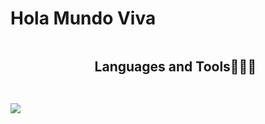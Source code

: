 <h1 style="text-center">Hola Mundo Viva</h1>
<!--h1 without bottom border-->
<div id="user-content-toc">
  <ul align="center">
    <summary><h2 style="display: inline-block">Languages and Tools👨🏻‍💻</h2></summary>
  </ul>
</div>
<!--tech stack icons-->
<p style="display:grid;align-items:center;justify-content:center">
  <div>
    <img src="https://skillicons.dev/icons?i=html,css,tailwind,js,ts,vite,react,astro,py,django,mongodb,mysql,postgres,figma,docker,git,github,vscode,blender,godot&perline=10" />
  </div>
</p>
